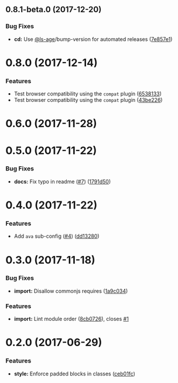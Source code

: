 <a name="0.8.1-beta.0"></a>
## 0.8.1-beta.0 (2017-12-20)


### Bug Fixes

* **cd:** Use [@ls-age](https://github.com/ls-age)/bump-version for automated releases ([7e857e1](https://github.com/ls-age/eslint-config/commits/7e857e1))




<a name="0.8.0"></a>
# 0.8.0 (2017-12-14)


### Features

* Test browser compatibility using the `compat` plugin ([6538133](https://github.com/ls-age/eslint-config/commits/6538133))
* Test browser compatibility using the `compat` plugin ([43be226](https://github.com/ls-age/eslint-config/commits/43be226))




<a name="0.6.0"></a>
# 0.6.0 (2017-11-28)




<a name="0.5.0"></a>
# 0.5.0 (2017-11-22)


### Bug Fixes

* **docs:** Fix typo in readme ([#7](https://github.com/ls-age/eslint-config/issues/7)) ([1791d50](https://github.com/ls-age/eslint-config/commits/1791d50))




<a name="0.4.0"></a>
# 0.4.0 (2017-11-22)


### Features

* Add `ava` sub-config ([#4](https://github.com/ls-age/eslint-config/issues/4)) ([dd13280](https://github.com/ls-age/eslint-config/commits/dd13280))




<a name="0.3.0"></a>
# 0.3.0 (2017-11-18)


### Bug Fixes

* **import:** Disallow commonjs requires ([1a9c034](https://github.com/ls-age/eslint-config/commits/1a9c034))


### Features

* **import:** Lint module order ([8cb0726](https://github.com/ls-age/eslint-config/commits/8cb0726)), closes [#1](https://github.com/ls-age/eslint-config/issues/1)




<a name="0.2.0"></a>
# 0.2.0 (2017-06-29)


### Features

* **style:** Enforce padded blocks in classes ([ceb01fc](https://github.com/ls-age/eslint-config/commits/ceb01fc))



